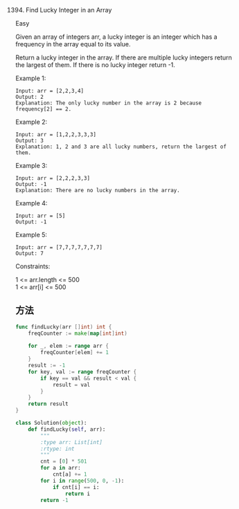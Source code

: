 1394. Find Lucky Integer in an Array


Easy


Given an array of integers arr, a lucky integer is an integer which has a frequency in the array equal to its value.

Return a lucky integer in the array. If there are multiple lucky integers return the largest of them. If there is no lucky integer return -1.

 

Example 1:

```
Input: arr = [2,2,3,4]
Output: 2
Explanation: The only lucky number in the array is 2 because frequency[2] == 2.
```

Example 2:

```
Input: arr = [1,2,2,3,3,3]
Output: 3
Explanation: 1, 2 and 3 are all lucky numbers, return the largest of them.
```

Example 3:

```
Input: arr = [2,2,2,3,3]
Output: -1
Explanation: There are no lucky numbers in the array.
```

Example 4:

```
Input: arr = [5]
Output: -1
```

Example 5:

```
Input: arr = [7,7,7,7,7,7,7]
Output: 7
```
 

Constraints:

1 <= arr.length <= 500  
1 <= arr[i] <= 500

## 方法

```go
func findLucky(arr []int) int {
    freqCounter := make(map[int]int)
    
    for _, elem := range arr {
        freqCounter[elem] += 1
    }
    result := -1
    for key, val := range freqCounter {
        if key == val && result < val {
            result = val
        }
    }
    return result
}
```



```python
class Solution(object):
    def findLucky(self, arr):
        """
        :type arr: List[int]
        :rtype: int
        """
        cnt = [0] * 501
        for a in arr:
            cnt[a] += 1
        for i in range(500, 0, -1):
            if cnt[i] == i:
                return i    
        return -1
```